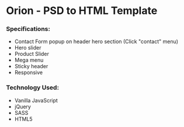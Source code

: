 # Orion - PSD to HTML Template

### Specifications:
- Contact Form popup on header hero section (Click "contact" menu)
- Hero slider
- Product Slider
- Mega menu
- Sticky header
- Responsive

### Technology Used:
- Vanilla JavaScript
- jQuery
- SASS
- HTML5
